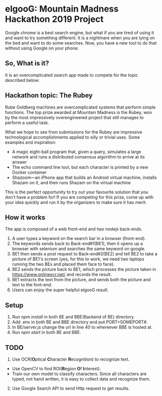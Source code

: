# elgooG: Mountain Madness Hackathon 2019 Project
Google chrome is a best search engine, but what if you are tired of using it and want to try something different.
It is a nightmare when you are lying on the bed and want to do some searches. Now, you have a new tool to do that without using Google on your phone.

## So, What is it?
It is an overcomplicated *search* app made to compete for the topic described below:

## Hackathon topic: The Rubey
Rube Goldberg machines are overcomplicated systems that perform simple functions. The top prize awarded at Mountain Madness is the Rubey, won by the most impressively overengineered project that still manages to perform a useful task.

What we hope to see from submissions for the Rubey are impressive technological accomplishments applied to silly or trivial uses. Some examples and inspiration:

* A magic eight-ball program that, given a query, simulates a large network and runs a distributed consensus algorithm to arrive at its answer
* The echo command line tool, but each character is printed by a new Docker container
* Shazoom—an iPhone app that builds an Android virtual machine, installs Shazam on it, and then runs Shazam on the virtual machine

This is the perfect opportunity to try out your favourite solution that you don't have a problem for! If you are competing for this prize, come up with your idea quickly and run it by the organizers to make sure it has merit.

## How it works
The app is composed of a web front-end and two nodejs back-ends. 
1. A user types a keyword on the search bar in a browser (front-end).
2. The keywords sends back to Back-end#1(BE1), then it opens up a browser with selenium and searches the same keyword on google. 
3. BE1 then sends a post request to Back-end#2(BE2) and tell BE2 to take a picture of BE1's screen (yes, for this to work, we need two laptops running the two BEs and placed them face to face). 
4. BE2 sends the picture back to BE1, which processes the picture taken in https://www.onlineocr.net/ and records the result.
5. BE1 extracts the text from the picture, and sends both the picture and text to the font-end.
6. Users can enjoy the super helpful elgooG result.

## Setup
1. Run *npm install* in both BE and BBE(Backend of BE) directory.
2. Add .env in both BE and BBE directory and put PORT=SOMEPORT#.
3. In BE/server.js change the url in line 40 to whereever BBE is hosted at.
4. Run *npm start* in both BE and BBE.

## TODO
1. Use OCR(**O**ptical **C**haracter **R**ecognition) to recognize text.
* Use OpenCV to find ROI(**R**egion **O**f **I**nterest).
* Train our own model to classify characters. Since all characters are typed, not hand written, it is easy to collect data and recognize them.
2. Use Google Search API to send Http request to get results.
